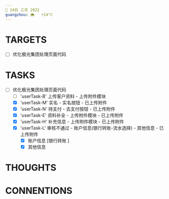 ```yaml
---
📆 24日 三月 2022
guangzhou: 🌦   +14°C
---
```


# TARGETS
- [ ] 优化极光集团处理页面代码

# TASKS
- [ ] 优化极光集团处理页面代码
	- [ ] 'userTask-B' 上传客户资料 - 上传附件模块
	- [x] 'userTask-M' 实名 - 实名按钮 - 已上传附件
	- [x] 'userTask-N' 待支付 - 去支付按钮 - 已上传附件
	- [x] 'userTask-E' 资料补全 - 上传附件模块 - 已上传附件
	- [x] 'userTask-H' 补充信息 - 上传附件模块 - 已上传附件
	- [x] 'userTask-L'  审核不通过 - 账户信息(银行转账-流水选择) - 其他信息 - 已上传附件
		- [x] 账户信息 [银行转账 ]
		- [x] 其他信息

# THOUGHTS
# CONNENTIONS